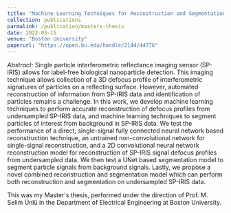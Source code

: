 ```yaml
---
title: "Machine Learning Techniques for Reconstruction and Segmentation of Nanoparticle Interferometric Signatures"
collection: publications
parmalink: /publication/masters-thesis
date: 2022-05-15
venue: "Boston University"
paperurl: "https://open.bu.edu/handle/2144/44776"
---
```


_Abstract:_
Single particle interferometric reflectance imaging sensor (SP-IRIS) allows for
label-free biological nanoparticle detection. This imaging technique allows
collection of a 3D defocus profile of interferometric signatures of particles on
a reflecting surface. However, automated reconstruction of information from
SP-IRIS data and identification of particles remains a challenge. In this work,
we develop machine learning techniques to perform accurate reconstruction of
defocus profiles from undersampled SP-IRIS data, and machine learning techniques
to segment particles of interest from background in SP-IRIS data. We test the
performance of a direct, single-signal fully connected neural network based
reconstruction technique, an untrained non-convolutional network for
single-signal reconstruction, and a 2D convolutional neural network
reconstruction model for reconstruction of SP-IRIS signal defocus profiles from
undersampled data. We then test a UNet based segmentation model to segment
particle signals from background signals. Lastly, we propose a novel combined
reconstruction and segmentation model which can perform both reconstruction and
segmentation on undersampled SP-IRIS data.

This was my Master's thesis, performed under the direction of Prof. M. Selim
Ünlü in the Department of Electrical Engineering at Boston University.
